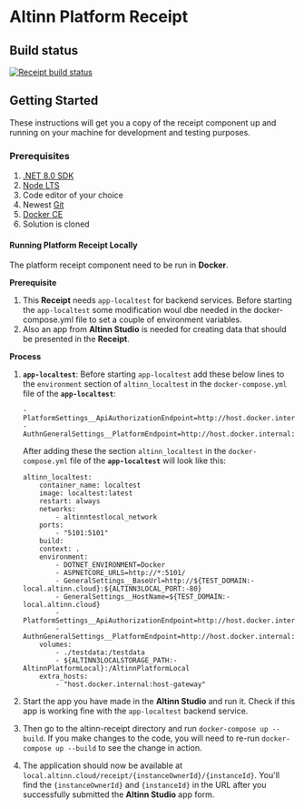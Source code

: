 # Altinn Platform Receipt

## Build status
[![Receipt build status](https://dev.azure.com/brreg/altinn-studio/_apis/build/status/altinn-platform/receipt-master?label=platform/receipt)](https://dev.azure.com/brreg/altinn-studio/_build/latest?definitionId=58)

## Getting Started

These instructions will get you a copy of the receipt component up and running on your machine for development and testing purposes.

### Prerequisites

1. [.NET 8.0 SDK](https://dotnet.microsoft.com/download/dotnet/8.0)
2. [Node LTS](https://nodejs.org/en/)
3. Code editor of your choice
4. Newest [Git](https://git-scm.com/downloads)
5. [Docker CE](https://www.docker.com/get-docker)
6. Solution is cloned

#### Running Platform Receipt Locally

The platform receipt component need to be run in **Docker**.

__Prerequisite__
1. This **Receipt** needs `app-localtest` for backend services. Before starting the `app-localtest` some modification woul dbe needed in the docker-compose.yml file to set a couple of environment variables.
2. Also an app from **Altinn Studio** is needed for creating data that should be presented in the **Receipt**. 

__Process__

1. **`app-localtest`**: Before starting `app-localtest` add these below lines to the `environment` section of `altinn_localtest` in the `docker-compose.yml` file of the **`app-localtest`**:
    ```
    - PlatformSettings__ApiAuthorizationEndpoint=http://host.docker.internal:5101/authorization/api/v1/
    - AuthnGeneralSettings__PlatformEndpoint=http://host.docker.internal:5101/
    ```
    After adding these the section `altinn_localtest` in the `docker-compose.yml` file of the **`app-localtest`** will look like this:
    ```
    altinn_localtest:
        container_name: localtest
        image: localtest:latest
        restart: always
        networks:
            - altinntestlocal_network
        ports:
            - "5101:5101"
        build:
        context: .
        environment:
            - DOTNET_ENVIRONMENT=Docker
            - ASPNETCORE_URLS=http://*:5101/
            - GeneralSettings__BaseUrl=http://${TEST_DOMAIN:-local.altinn.cloud}:${ALTINN3LOCAL_PORT:-80}
            - GeneralSettings__HostName=${TEST_DOMAIN:-local.altinn.cloud}
            - PlatformSettings__ApiAuthorizationEndpoint=http://host.docker.internal:5101/authorization/api/v1/
            - AuthnGeneralSettings__PlatformEndpoint=http://host.docker.internal:5101/
        volumes:
            - ./testdata:/testdata
            - ${ALTINN3LOCALSTORAGE_PATH:-AltinnPlatformLocal}:/AltinnPlatformLocal
        extra_hosts:
            - "host.docker.internal:host-gateway"
    ```

2. Start the app you have made in the **Altinn Studio** and run it. Check if this app is working fine with the `app-localtest` backend service.
3. Then go to the altinn-receipt directory and run `docker-compose up --build`. If you make changes to the code, you will need to re-run `docker-compose up --build` to see the change in action.
4. The application should now be available at `local.altinn.cloud/receipt/{instanceOwnerId}/{instanceId}`. You'll find the `{instanceOwnerId}` and `{instanceId}` in the URL after you successfully submitted the **Altinn Studio** app form.
